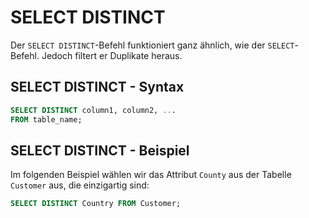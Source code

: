 # SELECT DISTINCT

<show-structure depth="2" />

Der `SELECT DISTINCT`-Befehl funktioniert ganz ähnlich, wie der `SELECT`-Befehl. Jedoch filtert er Duplikate heraus.

## SELECT DISTINCT - Syntax

````SQL
SELECT DISTINCT column1, column2, ...
FROM table_name;
````

## SELECT DISTINCT - Beispiel

Im folgenden Beispiel wählen wir das Attribut `County` aus der Tabelle `Customer` aus, die einzigartig sind:

````SQL
SELECT DISTINCT Country FROM Customer;
````